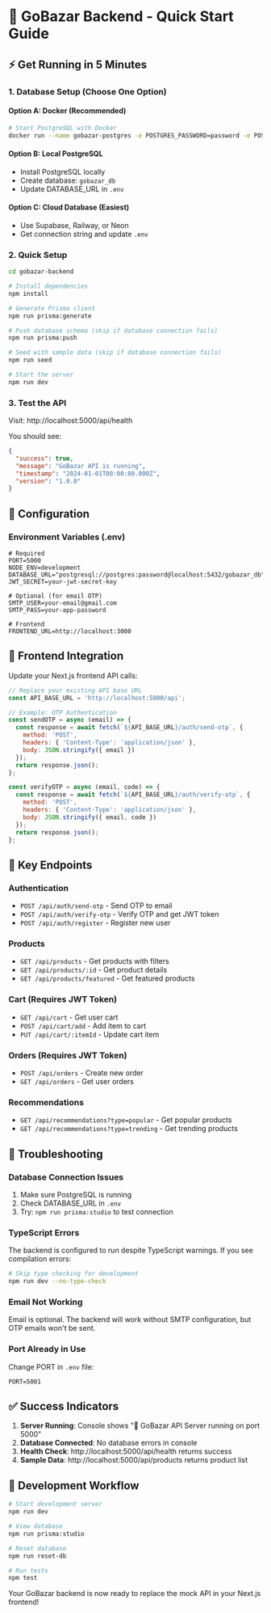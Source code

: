 # 🚀 GoBazar Backend - Quick Start Guide

## ⚡ Get Running in 5 Minutes

### 1. Database Setup (Choose One Option)

#### Option A: Docker (Recommended)
```bash
# Start PostgreSQL with Docker
docker run --name gobazar-postgres -e POSTGRES_PASSWORD=password -e POSTGRES_DB=gobazar_db -p 5432:5432 -d postgres:15
```

#### Option B: Local PostgreSQL
- Install PostgreSQL locally
- Create database: `gobazar_db`
- Update DATABASE_URL in `.env`

#### Option C: Cloud Database (Easiest)
- Use Supabase, Railway, or Neon
- Get connection string and update `.env`

### 2. Quick Setup
```bash
cd gobazar-backend

# Install dependencies
npm install

# Generate Prisma client
npm run prisma:generate

# Push database schema (skip if database connection fails)
npm run prisma:push

# Seed with sample data (skip if database connection fails)
npm run seed

# Start the server
npm run dev
```

### 3. Test the API
Visit: http://localhost:5000/api/health

You should see:
```json
{
  "success": true,
  "message": "GoBazar API is running",
  "timestamp": "2024-01-01T00:00:00.000Z",
  "version": "1.0.0"
}
```

## 🔧 Configuration

### Environment Variables (.env)
```env
# Required
PORT=5000
NODE_ENV=development
DATABASE_URL="postgresql://postgres:password@localhost:5432/gobazar_db"
JWT_SECRET=your-jwt-secret-key

# Optional (for email OTP)
SMTP_USER=your-email@gmail.com
SMTP_PASS=your-app-password

# Frontend
FRONTEND_URL=http://localhost:3000
```

## 📱 Frontend Integration

Update your Next.js frontend API calls:

```javascript
// Replace your existing API base URL
const API_BASE_URL = 'http://localhost:5000/api';

// Example: OTP Authentication
const sendOTP = async (email) => {
  const response = await fetch(`${API_BASE_URL}/auth/send-otp`, {
    method: 'POST',
    headers: { 'Content-Type': 'application/json' },
    body: JSON.stringify({ email })
  });
  return response.json();
};

const verifyOTP = async (email, code) => {
  const response = await fetch(`${API_BASE_URL}/auth/verify-otp`, {
    method: 'POST',
    headers: { 'Content-Type': 'application/json' },
    body: JSON.stringify({ email, code })
  });
  return response.json();
};
```

## 🎯 Key Endpoints

### Authentication
- `POST /api/auth/send-otp` - Send OTP to email
- `POST /api/auth/verify-otp` - Verify OTP and get JWT token
- `POST /api/auth/register` - Register new user

### Products
- `GET /api/products` - Get products with filters
- `GET /api/products/:id` - Get product details
- `GET /api/products/featured` - Get featured products

### Cart (Requires JWT Token)
- `GET /api/cart` - Get user cart
- `POST /api/cart/add` - Add item to cart
- `PUT /api/cart/:itemId` - Update cart item

### Orders (Requires JWT Token)
- `POST /api/orders` - Create new order
- `GET /api/orders` - Get user orders

### Recommendations
- `GET /api/recommendations?type=popular` - Get popular products
- `GET /api/recommendations?type=trending` - Get trending products

## 🐛 Troubleshooting

### Database Connection Issues
1. Make sure PostgreSQL is running
2. Check DATABASE_URL in `.env`
3. Try: `npm run prisma:studio` to test connection

### TypeScript Errors
The backend is configured to run despite TypeScript warnings. If you see compilation errors:
```bash
# Skip type checking for development
npm run dev --no-type-check
```

### Email Not Working
Email is optional. The backend will work without SMTP configuration, but OTP emails won't be sent.

### Port Already in Use
Change PORT in `.env` file:
```env
PORT=5001
```

## ✅ Success Indicators

1. **Server Running**: Console shows "🚀 GoBazar API Server running on port 5000"
2. **Database Connected**: No database errors in console
3. **Health Check**: http://localhost:5000/api/health returns success
4. **Sample Data**: http://localhost:5000/api/products returns product list

## 🔄 Development Workflow

```bash
# Start development server
npm run dev

# View database
npm run prisma:studio

# Reset database
npm run reset-db

# Run tests
npm test
```

Your GoBazar backend is now ready to replace the mock API in your Next.js frontend!
